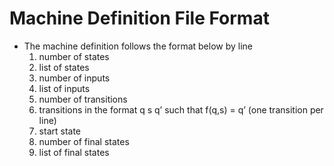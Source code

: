 # Machine Definition File Format
- The machine definition follows the format below by line
    1. number of states 
    2. list of states 
    3. number of inputs 
    4. list of inputs 
    5. number of transitions
    6. transitions in the format q s q’ such that f(q,s) = q’ (one transition per line)
    7. start state
    8. number of final states
    9. list of final states
